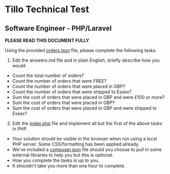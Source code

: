 # Tillo Technical Test
## Software Engineer - PHP/Laravel

**PLEASE READ THIS DOCUMENT FULLY**

Using the provided [orders.json](/data/orders.json) file, please complete the following tasks.

1. Edit the answers.md file and in plain English, briefly describe how you would:
  * Count the total number of orders?
  * Count the number of orders that were FREE?
  * Count the number of orders that were placed in GBP?
  * Count the number of orders that were shipped to Essex?
  * Sum the cost of orders that were placed in GBP and were £100 or more?
  * Sum the cost of orders that were placed in GBP?
  * Sum the cost of orders that were placed in GBP and were shipped to Essex?

2. Edit the [index.php](index.php) file and implement all but the first of the above tasks in PHP.
  * Your solution should be visible in the browser when run using a local PHP server. Some CSS/formatting has been applied already.
  * We've included a [composer.json](composer.json) file should you choose to pull in some external libraries to help you but this is optional.
  * How you complete the tasks is up to you.
  * It shouldn't take you more than one hour to complete.
